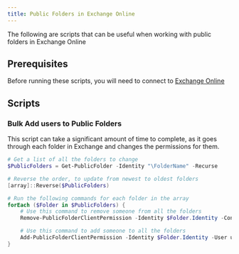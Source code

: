 ```yaml
---
title: Public Folders in Exchange Online
---
```


The following are scripts that can be useful when working with public folders in Exchange Online

## Prerequisites

Before running these scripts, you will need to connect to [Exchange Online](../1%20Global/ExchangeOnlineManagement.md)

## Scripts

### Bulk Add users to Public Folders

This script can take a significant amount of time to complete, as it goes through each folder in Exchange and changes the permissions for them.

```PowerShell
# Get a list of all the folders to change
$PublicFolders = Get-PublicFolder -Identity "\FolderName" -Recurse

# Reverse the order, to update from newest to oldest folders
[array]::Reverse($PublicFolders)

# Run the following commands for each folder in the array
forEach ($Folder in $PublicFolders) {
    # Use this command to remove someone from all the folders
    Remove-PublicFolderClientPermission -Identity $Folder.Identity -Confirm:$false -User user@domain.com | Select Identity,User,AccessRights

    # Use this command to add someone to all the folders
    Add-PublicFolderClientPermission -Identity $Folder.Identity -User user@domain.com -AccessRights PublishingEditor | Select Identity,User,AccessRights
}
```

